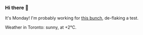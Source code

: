 ### Hi there :wave:

It's Monday! I'm probably working for [this bunch](https://github.com/kohofinancial), de-flaking a test.

Weather in Toronto: sunny, at +2°C.
